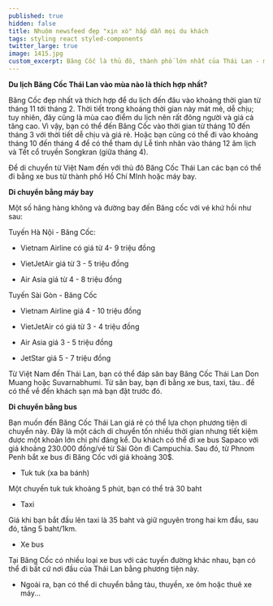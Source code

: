```yaml
---
published: true
hidden: false
title: Nhuộm newsfeed đẹp "xịn xò" hấp dẫn mọi du khách
tags: styling react styled-components
twitter_large: true
image: 1415.jpg
custom_excerpt: Băng Cốc là thủ đô, thành phố lớn nhất của Thái Lan - một nước thuộc khu vực Đông Nam Á, nằm ở hữu ngạn sông Phraya. Nơi đây có tốc độ phát triển kinh tế nhanh trong khu vực và ngang hàng với Singapore hay Hồng Kông. Thủ đô của Thái Lan được biết đến là địa điểm du lịch lý tưởng và trung tâm mua sắm giá rẻ hàng đầu.
---
```


 **Du lịch Băng Cốc Thái Lan vào mùa nào là thích hợp nhất?**

Băng Cốc đẹp nhất và thích hợp để du lịch đến đâu vào khoảng thời gian từ tháng 11 tới tháng 2. Thời tiết trong khoảng thời gian này mát mẻ, dễ chịu; tuy nhiên, đây cũng là mùa cao điểm du lịch nên rất đông người và giá cả tăng cao.
Vì vậy, bạn có thể đến Băng Cốc vào thời gian từ tháng 10 đến tháng 3 với thời tiết dễ chịu và giá rẻ. Hoặc bạn cũng có thể đi vào khoảng tháng 10 đến tháng 4 để có thể tham dự Lễ tình nhân vào tháng 12 âm lịch và Tết cổ truyền Songkran (giữa tháng 4).


Để di chuyển từ Việt Nam đến với thủ đô Băng Cốc Thái Lan các bạn có thể đi bằng xe bus từ thành phố Hồ Chí MInh hoặc máy bay.

**Di chuyển bằng máy bay**

Một số hãng hàng không và đường bay đến Băng cốc với vé khứ hồi như sau:

Tuyến Hà Nội - Băng Cốc:

- Vietnam Airline có giá từ 4- 9 triệu đồng

- VietJetAir giá từ 3 - 5 triệu đồng

- Air Asia giá từ 4 - 8 triệu đồng

Tuyến Sài Gòn - Băng Cốc

- Vietnam Airline giá 4 - 10 triệu đồng

- VietJetAir có giá từ 3 - 4 triệu đồng

- Air Asia giá 3 - 5 triệu đồng

- JetStar giá 5 - 7 triệu đồng

Từ Việt Nam đến Thái Lan, bạn có thể đáp sân bay Băng Cốc Thái Lan Don Muang hoặc Suvarnabhumi. Từ sân bay, bạn đi bằng xe bus, taxi, tàu.. để có thể về đến khách sạn mà bạn đặt trước đó.

**Di chuyển bằng bus**

Bạn muốn đến Băng Cốc Thái Lan giá rẻ có thể lựa chọn phương tiện di chuyển này. Đây là một cách di chuyển tốn nhiều thời gian nhưng tiết kiệm được một khoản lớn chi phí đáng kể. Du khách có thể đi xe bus Sapaco với giá khoảng 230.000 đồng/vé từ Sài Gòn đi Campuchia. Sau đó, từ Phnom Penh bắt xe bus đi Băng Cốc với giá khoảng 30$.

- Tuk tuk (xa ba bánh)

Một chuyến tuk tuk khoảng 5 phút, bạn có thể trả 30 baht

- Taxi

Giá khi bạn bắt đầu lên taxi là 35 baht và giữ nguyên trong hai km đầu, sau đó, tăng 5 baht/1km.

- Xe bus

Tại Băng Cốc có nhiều loại xe bus với các tuyến đường khác nhau, bạn có thể đi bất cứ nơi đầu của Thái Lan bằng phương tiện này.

- Ngoài ra, bạn có thể di chuyển bằng tàu, thuyền, xe ôm hoặc thuê xe máy...